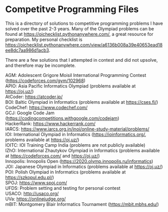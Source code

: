 # Competitve Programming Files
This is a directory of solutions to competitive programming problems I have solved over the past 2-3 years. Many of the Olympiad problems can be found at https://oichecklist.pythonanywhere.com/, a great resource for preparation. My personal checklist is https://oichecklist.pythonanywhere.com/view/a6136b008a39e40653ead18ee8dc7aa986d1acb3.

There are a few solutions that I attempted in contest and did not upsolve, and therefore may be incomplete. 

AGM: Adolescent Grigore Moisil International Programming Contest (https://codeforces.com/gym/102968)  
APIO: Asia Pacific Informatics Olympiad (problems available at https://oj.uz/)  
AtCoder: https://atcoder.jp/  
BOI: Baltic Olympiad in Informatics (problems available at https://cses.fi/)  
CodeChef: https://www.codechef.com/   
GCJ: Google Code Jam (https://codingcompetitions.withgoogle.com/codejam)  
HackerRank: https://www.hackerrank.com/  
IARCS: https://www.iarcs.org.in/inoi/online-study-material/problems/  
IOI: International Olympiad in Informatics (https://ioinformatics.org/, problems available at https://oj.uz/)  
IOITC: IOI Training Camp India (problems are not publicly available)  
IZhO: International Zhautykov Olympiad in Informatics (problems available at https://codeforces.com/ and https://oj.uz/)  
Innopolis: Innopolis Open (https://2020.olymp.innopolis.ru/informatics)  
JOI: Japanese Olympiad in Informatics (problems available at https://oj.uz/)  
POI: Polish Olympiad in Informatics (problems available at https://szkopul.edu.pl/)  
SPOJ: https://www.spoj.com/  
UFDS: Problem setting and testing for personal contest  
USACO: http://usaco.org/  
UVa: https://onlinejudge.org/  
mBIT: Montgomery Blair Informatics Tournament (https://mbit.mbhs.edu/)  
